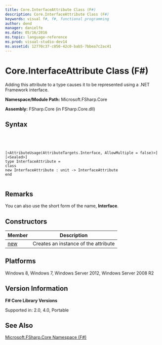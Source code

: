 ```yaml
---
title: Core.InterfaceAttribute Class (F#)
description: Core.InterfaceAttribute Class (F#)
keywords: visual f#, f#, functional programming
author: dend
manager: danielfe
ms.date: 05/16/2016
ms.topic: language-reference
ms.prod: visual-studio-dev14
ms.assetid: 12770c37-c850-42c0-bab5-7bbea7c2ac41 
---
```


# Core.InterfaceAttribute Class (F#)

Adding this attribute to a type causes it to be represented using a .NET Framework interface.

**Namespace/Module Path:** Microsoft.FSharp.Core

**Assembly:** FSharp.Core (in FSharp.Core.dll)


## Syntax



```




[<AttributeUsage(AttributeTargets.Interface, AllowMultiple = false)>]
[<Sealed>]
type InterfaceAttribute =
class
new InterfaceAttribute : unit -> InterfaceAttribute
end


```





## Remarks
You can also use the short form of the name, **Interface**.


## Constructors


|Member|Description|
|------|-----------|
|[new](http://msdn.microsoft.com/en-us/library/588f6489-bac9-469b-a595-b3741e5bae27)|Creates an instance of the attribute|

## Platforms
Windows 8, Windows 7, Windows Server 2012, Windows Server 2008 R2


## Version Information
**F# Core Library Versions**

Supported in: 2.0, 4.0, Portable




## See Also
[Microsoft.FSharp.Core Namespace &#40;F&#35;&#41;](Microsoft.FSharp.Core-Namespace-%5BFSharp%5D.md)

